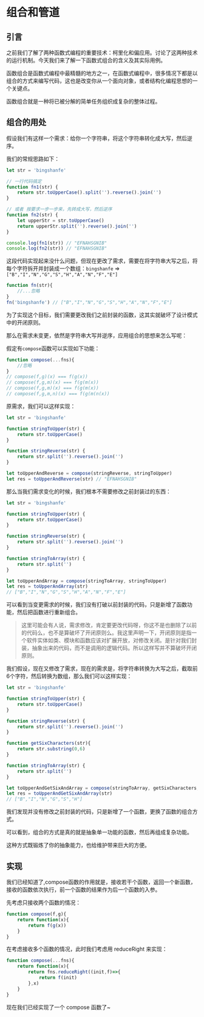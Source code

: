 
# 组合和管道

## 引言

之前我们了解了两种函数式编程的重要技术：柯里化和偏应用。讨论了这两种技术的运行机制。今天我们来了解一下函数式组合的含义及其实际用例。

函数组合是函数式编程中最精髓的地方之一，在函数式编程中，很多情况下都是以组合的方式来编写代码，这也是改变你从一个面向对象，或者结构化编程思想的一个关键点。

函数组合就是一种将已被分解的简单任务组织成复杂的整体过程。

## 组合的用处

假设我们有这样一个需求：给你一个字符串，将这个字符串转化成大写，然后逆序。

我们的常规思路如下：

```javascript
let str = 'bingshanfe'

// 一行代码搞定
function fn1(str) {
    return str.toUpperCase().split('').reverse().join('')
}

// 或者 按要求一步一步来，先转成大写，然后逆序
function fn2(str) {
    let upperStr = str.toUpperCase()
    return upperStr.split('').reverse().join('')
}

console.log(fn1(str)) // "EFNAHSGNIB"
console.log(fn2(str)) // "EFNAHSGNIB"
```

这段代码实现起来没什么问题，但现在更改了需求，需要在将字符串大写之后，将每个字符拆开并封装成一个数组：`bingshanfe` => `["B","I","N","G","S","H","A","N","F","E"]`

```javascript
function fn(str){
    //...忽略
}
fn('bingshanfe') // ["B","I","N","G","S","H","A","N","F","E"]
```

为了实现这个目标，我们需要更改我们之前封装的函数，这其实就破坏了设计模式中的开闭原则。

那么在需求未变更，依然是字符串大写并逆序，应用组合的思想来怎么写呢：

假定有`compose`函数可以实现如下功能：

```javascript
function compose(...fns){
    //忽略
}
// compose(f,g)(x) === f(g(x))
// compose(f,g,m)(x) === f(g(m(x))
// compose(f,g,m)(x) === f(g(m(x))
// compose(f,g,m,n)(x) === f(g(m(n(x))
```

原需求，我们可以这样实现：

```javascript
let str = 'bingshanfe'

function stringToUpper(str) {
    return str.toUpperCase()
}

function stringReverse(str) {
    return str.split('').reverse().join('')
}

let toUpperAndReverse = compose(stringReverse, stringToUpper)
let res = toUpperAndReverse(str) // "EFNAHSGNIB"
```

那么当我们需求变化的时候，我们根本不需要修改之前封装过的东西：

```javascript
let str = 'bingshanfe'

function stringToUpper(str) {
    return str.toUpperCase()
}

function stringReverse(str) {
    return str.split('').reverse().join('')
}

function stringToArray(str) {
    return str.split('')
}

let toUpperAndArray = compose(stringToArray, stringToUpper)
let res = toUpperAndArray(str)
// ["B","I","N","G","S","H","A","N","F","E"]
```

可以看到当变更需求的时候，我们没有打破以前封装的代码，只是新增了函数功能，然后把函数进行重新组合。

> 这里可能会有人说，需求修改，肯定要更改代码呀，你这不是也删除了以前的代码么，也不是算破坏了开闭原则么。我这里声明一下，开闭原则是指一个软件实体如类、模块和函数应该对扩展开放，对修改关闭。是针对我们封装，抽象出来的代码，而不是调用的逻辑代码。所以这样写并不算破坏开闭原则。

我们假设，现在又修改了需求，现在的需求是，将字符串转换为大写之后，截取前6个字符，然后转换为数组，那么我们可以这样实现：

```javascript
let str = 'bingshanfe'

function stringToUpper(str) {
    return str.toUpperCase()
}

function stringReverse(str) {
    return str.split('').reverse().join('')
}

function getSixCharacters(str){
    return str.substring(0,6)
}

function stringToArray(str) {
    return str.split('')
}

let toUpperAndGetSixAndArray = compose(stringToArray, getSixCharacters,stringToUpper)
let res = toUpperAndGetSixAndArray(str)
// ["B","I","N","G","S","H"]
```

我们发现并没有修改之前封装的代码，只是新增了一个函数，更换了函数的组合方式。

可以看到，组合的方式是真的就是抽象单一功能的函数，然后再组成复杂功能。

这种方式既锻炼了你的抽象能力，也给维护带来巨大的方便。

## 实现

我们已经知道了,compose函数的作用就是，接收若干个函数，返回一个新函数，接收的函数依次执行，前一个函数的结果作为后一个函数的入参。

先考虑只接收两个函数的情况：

```javascript
function compose(f,g){
    return function(x){
        return f(g(x))
    }
}
```

在考虑接收多个函数的情况，此时我们考虑用 reduceRight 来实现：

```javascript
function compose(...fns){
    return function(x){
        return fns.reduceRight((init,f)=>{
            return f(init)
        },x)
    }
}
```

现在我们已经实现了一个 compose 函数了~




















